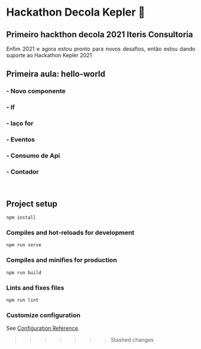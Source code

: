# Hackathon Decola Kepler :rocket:
## Primeiro hackthon decola 2021 Iteris Consultoria
<p align="justify"> Enfim 2021 e agora estou pronto para novos desafios, então estou dando suporte ao Hackathon Kepler 2021 </p>

## Primeira aula: hello-world
### - Novo componente
### - If
### - laço for
### - Eventos
### - Consumo de Api
### - Contador

<br>

## Project setup
```
npm install
```

### Compiles and hot-reloads for development
```
npm run serve
```

### Compiles and minifies for production
```
npm run build
```

### Lints and fixes files
```
npm run lint
```

### Customize configuration
See [Configuration Reference](https://cli.vuejs.org/config/).
>>>>>>> Stashed changes
